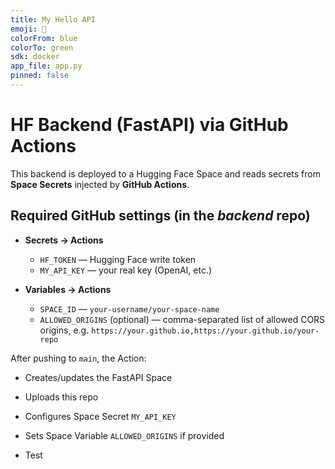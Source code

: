 ```yaml
---
title: My Hello API
emoji: 🚀
colorFrom: blue
colorTo: green
sdk: docker
app_file: app.py
pinned: false
---
```


# HF Backend (FastAPI) via GitHub Actions

This backend is deployed to a Hugging Face Space and reads secrets from **Space Secrets** injected by **GitHub Actions**.


## Required GitHub settings (in the *backend* repo)

- **Secrets → Actions**
  - `HF_TOKEN` — Hugging Face write token
  - `MY_API_KEY` — your real key (OpenAI, etc.)

- **Variables → Actions**
  - `SPACE_ID` — `your-username/your-space-name`
  - `ALLOWED_ORIGINS` (optional) — comma-separated list of allowed CORS origins, e.g. `https://your.github.io,https://your.github.io/your-repo`

After pushing to `main`, the Action:
- Creates/updates the FastAPI Space
- Uploads this repo
- Configures Space Secret `MY_API_KEY`
- Sets Space Variable `ALLOWED_ORIGINS` if provided

- Test
